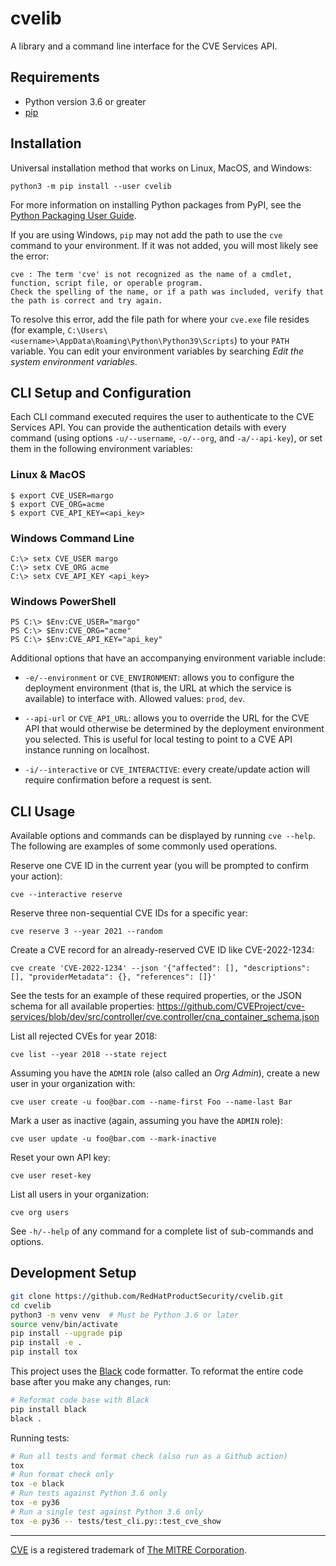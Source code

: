 # cvelib

A library and a command line interface for the CVE Services API.

## Requirements

- Python version 3.6 or greater
- [pip](https://pypi.org/project/pip/)

## Installation

Universal installation method that works on Linux, MacOS, and Windows:

```
python3 -m pip install --user cvelib
```

For more information on installing Python packages from PyPI, see the
[Python Packaging User Guide](https://packaging.python.org/tutorials/installing-packages/#installing-from-pypi).

If you are using Windows, `pip` may not add the path to use the `cve` command to your environment.
If it was not added, you will most likely see the error:

```
cve : The term 'cve' is not recognized as the name of a cmdlet, function, script file, or operable program.
Check the spelling of the name, or if a path was included, verify that the path is correct and try again.
```

To resolve this error, add the file path for where your `cve.exe` file resides (for example,
`C:\Users\<username>\AppData\Roaming\Python\Python39\Scripts`) to your `PATH` variable. You can
edit your environment variables by searching *Edit the system environment variables*.

## CLI Setup and Configuration

Each CLI command executed requires the user to authenticate to the CVE Services API. You can provide
the authentication details with every command (using options `-u/--username`, `-o/--org`, and
`-a/--api-key`), or set them in the following environment variables:

### Linux & MacOS

```
$ export CVE_USER=margo
$ export CVE_ORG=acme
$ export CVE_API_KEY=<api_key>
```

### Windows Command Line

```
C:\> setx CVE_USER margo
C:\> setx CVE_ORG acme
C:\> setx CVE_API_KEY <api_key>
```

### Windows PowerShell

```
PS C:\> $Env:CVE_USER="margo"
PS C:\> $Env:CVE_ORG="acme"
PS C:\> $Env:CVE_API_KEY="api_key"
```

Additional options that have an accompanying environment variable include:

* `-e/--environment` or `CVE_ENVIRONMENT`: allows you to configure the deployment environment
  (that is, the URL at which the service is available) to interface with. Allowed values: `prod`,
  `dev`.

* `--api-url` or `CVE_API_URL`: allows you to override the URL for the CVE API that would
  otherwise be determined by the deployment environment you selected. This is useful for local
  testing to point to a CVE API instance running on localhost.

* `-i/--interactive` or `CVE_INTERACTIVE`: every create/update action will require confirmation
  before a request is sent. 

## CLI Usage

Available options and commands can be displayed by running `cve --help`. The following are
examples of some commonly used operations.

Reserve one CVE ID in the current year (you will be prompted to confirm your action):

```
cve --interactive reserve
```

Reserve three non-sequential CVE IDs for a specific year:

```
cve reserve 3 --year 2021 --random
```

Create a CVE record for an already-reserved CVE ID like CVE-2022-1234:

```
cve create 'CVE-2022-1234' --json '{"affected": [], "descriptions": [], "providerMetadata": {}, "references": []}'
```

See the tests for an example of these required properties, or the JSON schema for all available properties:
https://github.com/CVEProject/cve-services/blob/dev/src/controller/cve.controller/cna_container_schema.json

List all rejected CVEs for year 2018:

```
cve list --year 2018 --state reject
```

Assuming you have the `ADMIN` role (also called an _Org Admin_), create a new user in your
organization with:

```
cve user create -u foo@bar.com --name-first Foo --name-last Bar
```

Mark a user as inactive (again, assuming you have the `ADMIN` role):

```
cve user update -u foo@bar.com --mark-inactive
```

Reset your own API key:

```
cve user reset-key
```

List all users in your organization:

```
cve org users
```

See `-h/--help` of any command for a complete list of sub-commands and options.

## Development Setup

```bash
git clone https://github.com/RedHatProductSecurity/cvelib.git
cd cvelib
python3 -m venv venv  # Must be Python 3.6 or later
source venv/bin/activate
pip install --upgrade pip
pip install -e .
pip install tox
```

This project uses the [Black](https://black.readthedocs.io) code formatter. To reformat the entire
code base after you make any changes, run:

```bash
# Reformat code base with Black
pip install black
black .
```

Running tests:

```bash
# Run all tests and format check (also run as a Github action)
tox
# Run format check only
tox -e black
# Run tests against Python 3.6 only
tox -e py36
# Run a single test against Python 3.6 only
tox -e py36 -- tests/test_cli.py::test_cve_show
```

---

[CVE](https://cve.org) is a registered trademark of [The MITRE Corporation](https://www.mitre.org).
